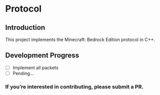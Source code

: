# Protocol
## Introduction

This project implements the Minecraft: Bedrock Edition protocol in C++. 

## Development Progress
- [ ] Implement all packets
- [ ] Pending…

### If you’re interested in contributing, please submit a PR.


